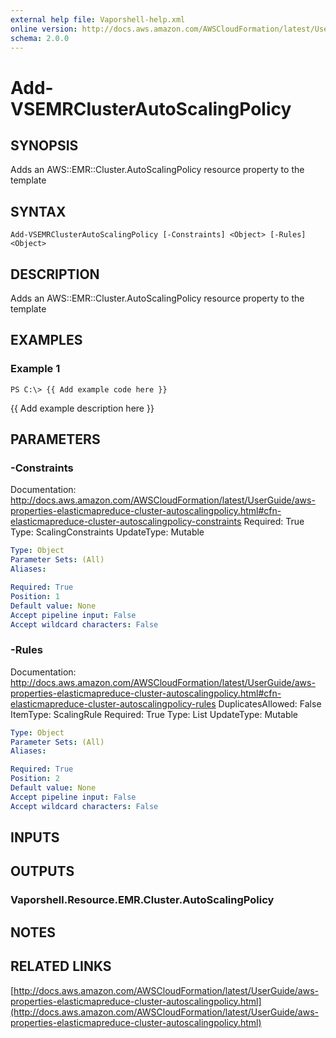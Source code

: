 ```yaml
---
external help file: Vaporshell-help.xml
online version: http://docs.aws.amazon.com/AWSCloudFormation/latest/UserGuide/aws-properties-elasticmapreduce-cluster-autoscalingpolicy.html
schema: 2.0.0
---
```


# Add-VSEMRClusterAutoScalingPolicy

## SYNOPSIS
Adds an AWS::EMR::Cluster.AutoScalingPolicy resource property to the template

## SYNTAX

```
Add-VSEMRClusterAutoScalingPolicy [-Constraints] <Object> [-Rules] <Object>
```

## DESCRIPTION
Adds an AWS::EMR::Cluster.AutoScalingPolicy resource property to the template

## EXAMPLES

### Example 1
```
PS C:\> {{ Add example code here }}
```

{{ Add example description here }}

## PARAMETERS

### -Constraints
Documentation: http://docs.aws.amazon.com/AWSCloudFormation/latest/UserGuide/aws-properties-elasticmapreduce-cluster-autoscalingpolicy.html#cfn-elasticmapreduce-cluster-autoscalingpolicy-constraints
Required: True
Type: ScalingConstraints
UpdateType: Mutable

```yaml
Type: Object
Parameter Sets: (All)
Aliases: 

Required: True
Position: 1
Default value: None
Accept pipeline input: False
Accept wildcard characters: False
```

### -Rules
Documentation: http://docs.aws.amazon.com/AWSCloudFormation/latest/UserGuide/aws-properties-elasticmapreduce-cluster-autoscalingpolicy.html#cfn-elasticmapreduce-cluster-autoscalingpolicy-rules
DuplicatesAllowed: False
ItemType: ScalingRule
Required: True
Type: List
UpdateType: Mutable

```yaml
Type: Object
Parameter Sets: (All)
Aliases: 

Required: True
Position: 2
Default value: None
Accept pipeline input: False
Accept wildcard characters: False
```

## INPUTS

## OUTPUTS

### Vaporshell.Resource.EMR.Cluster.AutoScalingPolicy

## NOTES

## RELATED LINKS

[http://docs.aws.amazon.com/AWSCloudFormation/latest/UserGuide/aws-properties-elasticmapreduce-cluster-autoscalingpolicy.html](http://docs.aws.amazon.com/AWSCloudFormation/latest/UserGuide/aws-properties-elasticmapreduce-cluster-autoscalingpolicy.html)

